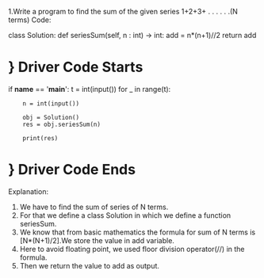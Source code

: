 1.Write a program to find the sum of the given series 1+2+3+ . . . . . .(N terms)
Code:

class Solution:
    def seriesSum(self, n : int) -> int:
        add = n*(n+1)//2
        return add
# } Driver Code Starts
if __name__ == '__main__':
    t = int(input())
    for _ in range(t):

        n = int(input())

        obj = Solution()
        res = obj.seriesSum(n)

        print(res)

# } Driver Code Ends
Explanation:
1. We have to find the sum of series of N terms.
2. For that we define a class Solution in which we define a function seriesSum.
3. We know that from basic mathematics the formula for sum of N terms is [N*(N+1)/2].We store the value in add variable.
4. Here to avoid floating point, we used floor division operator(//) in the formula.
5. Then we return the value to add as output.
